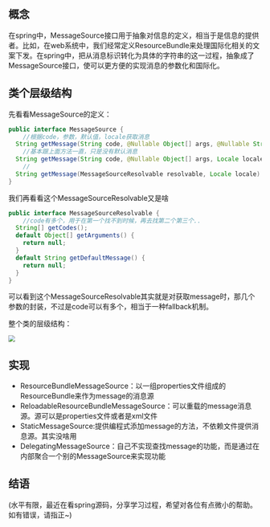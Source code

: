 ## 概念

在spring中，MessageSource接口用于抽象对信息的定义，相当于是信息的提供者。比如，在web系统中，我们经常定义ResourceBundle来处理国际化相关的文案下发。在spring中，把从消息标识转化为具体的字符串的这一过程，抽象成了MessageSource接口，使可以更方便的实现消息的参数化和国际化。

## 类个层级结构

先看看MessageSource的定义：

```java
public interface MessageSource {
	//根据code，参数，默认值，locale获取消息
  String getMessage(String code, @Nullable Object[] args, @Nullable String defaultMessage, Locale locale);
	//基本跟上面方法一直，只是没有默认消息
  String getMessage(String code, @Nullable Object[] args, Locale locale) throws NoSuchMessageException;
	//
  String getMessage(MessageSourceResolvable resolvable, Locale locale) throws NoSuchMessageException;
}
```

我们再看看这个MessageSourceResolvable又是啥

```java
public interface MessageSourceResolvable {
	//code有多个，用于在第一个找不到时候，再去找第二个第三个..
  String[] getCodes();
  default Object[] getArguments() {
    return null;
  }
  default String getDefaultMessage() {
    return null;
  }
}
```

可以看到这个MessageSourceResolvable其实就是对获取message时，那几个参数的封装，不过是code可以有多个，相当于一种fallback机制。

整个类的层级结构：

<img src="/Users/didi/workspace/study/my-note/pic/MessageSource.png" style="zoom:80%;" />

## 实现

* ResourceBundleMessageSource：以一组properties文件组成的ResourceBundle来作为message的消息源
* ReloadableResourceBundleMessageSource：可以重载的message消息源。源可以是properties文件或者是xml文件
* StaticMessageSource:提供编程式添加message的方法，不依赖文件提供消息源。其实没啥用
* DelegatingMessageSource：自己不实现查找message的功能，而是通过在内部聚合一个别的MessageSource来实现功能

## 结语

(水平有限，最近在看spring源码，分享学习过程，希望对各位有点微小的帮助。如有错误，请指正~)